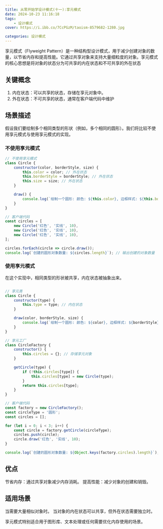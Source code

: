 ```yaml
---
title: 从零开始学设计模式(十一):享元模式
date: 2024-10-23 11:16:18
tags:
    - 设计模式
cover: https://i.ibb.co/7CcPGzM/taoism-8579682-1280.jpg

categories: 设计模式
---
```




享元模式（Flyweight Pattern）是一种结构型设计模式，用于减少创建对象的数量，以节省内存和提高性能。它通过共享对象来支持大量细粒度的对象。享元模式的核心思想是将对象的状态分为可共享的内在状态和不可共享的外在状态


## 关键概念

1. 内在状态：可以共享的状态，存储在享元对象中。
2. 外在状态：不可共享的状态，通常在客户端代码中维护



## 场景描述
假设我们要绘制多个相同类型的形状（例如，多个相同的圆形）。我们将比较不使用享元模式与使用享元模式的实现。

###  不使用享元模式
```js
// 不使用享元模式
class Circle {
    constructor(color, borderStyle, size) {
        this.color = color; // 外在状态
        this.borderStyle = borderStyle; // 外在状态
        this.size = size; // 外在状态
    }

    draw() {
        console.log(`绘制一个圆形: 颜色: ${this.color}, 边框样式: ${this.borderStyle}, 大小: ${this.size}`);
    }
}

// 客户端代码
const circles = [
    new Circle('红色', '实线', 10),
    new Circle('红色', '实线', 10),
    new Circle('红色', '实线', 10),
];

circles.forEach(circle => circle.draw());
console.log(`创建的圆形对象数量: ${circles.length}`); // 输出创建的对象数量
```


### 使用享元模式

在这个实现中，相同类型的形状被共享，内在状态被抽象出来。

```js

// 享元类
class Circle {
    constructor(type) {
        this.type = type; // 内在状态
    }

    draw(color, borderStyle, size) {
        console.log(`绘制一个圆形: 颜色: ${color}, 边框样式: ${borderStyle}, 大小: ${size}`);
    }
}

// 享元工厂
class CircleFactory {
    constructor() {
        this.circles = {}; // 存储享元对象
    }

    getCircle(type) {
        if (!this.circles[type]) {
            this.circles[type] = new Circle(type);
        }
        return this.circles[type];
    }
}

// 客户端代码
const factory = new CircleFactory();
const circleType = '圆形';
const circles = [];

for (let i = 0; i < 3; i++) {
    const circle = factory.getCircle(circleType);
    circles.push(circle);
    circle.draw('红色', '实线', 10);
}

console.log(`创建的圆形对象数量: ${Object.keys(factory.circles).length}`); // 输出创建的对象数量

```




## 优点

节省内存：通过共享对象减少内存消耗。
提高性能：减少对象的创建和销毁。



## 适用场景
当需要大量相似对象时。
当对象的内在状态可以共享，但外在状态需要独立时。

享元模式特别适合用于图形库、文本处理或任何需要优化内存使用的场景。

